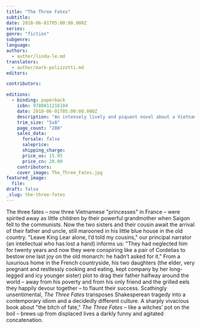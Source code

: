 ```yaml
---
title: "The Three Fates"
subtitle:
date: 2010-06-01T05:00:08.000Z
series:
genre: "fiction"
subgenre:
language:
authors:
  - author/linda-le.md
translators:
  - author/mark-polizzotti.md
editors:

contributors:

editions:
  - binding: paperback
    isbn: 9780811216104
    date: 2010-06-01T05:00:08.000Z
    description: "An intensely lively and piquant novel about a Vietnamese family, The Three Fates concerns rivalries and jealousies, strange motives and destructive passions. "
    trim_size: "5x8"
    page_count: "288"
    sales_data:
      forsale: false
      saleprice:
      shipping_charge:
      price_us: 15.95
      price_cn: 20.00
    contributors:
    cover_image: The_Three_Fates.jpg
featured_image:
  file:
draft: false
_slug: the-three-fates
---
```


The three fates – now three Vietnamese "princesses" in France – were spirited away as little children by their powerful grandmother when Saigon fell to the communists. Now the two sisters and their cousin await the arrival of their father and uncle, still marooned in his little blue house in the old country. "Leave King Lear alone, I’d told my cousins," our principal narrator (an intellectual who has lost a hand) informs us: "They had neglected him for twenty years and now they were conspiring like a pair of Cordelias to bestow one last joy on the old monarch: he hadn’t asked for it." From a luxurious home in the French countryside, his two daughters (the elder, very pregnant and restlessly cooking and eating, kept company by her long-legged and icy younger sister) plot to drag their father halfway around the world – away from his poverty and from his only friend and the grilled eels they happily devour together – to flaunt their success. Scathingly unsentimental, _The Three Fates_ transposes Shakesperean tragedy into a contemporary idiom and a decidedly different culture. A sharply vivacious book about "the bitch of fate," _The Three Fates_ – like a witches’ pot on the boil – brews up from displaced lives a darkly funny and agitated concatenation.

